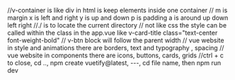 //v-container is like div in html is keep elements inside one
container
// m is margin x is left and right y is up and down p is padding a is around up
down left right
//./ is to locate the current directory
// not like css the style can be called within the class in the app.vue like v-card-title class="text-center font-weight-bold"
// v-btn block will follow the parent width
// vue website in style and animations there are borders, text and typography
, spacing
// vue website in components there are icons, buttons, cards, grids
//ctrl + c to close, cd .., npm create vuetify@latest, ---, cd file name, then npm run dev
